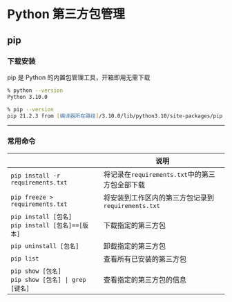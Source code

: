 # Python 第三方包管理

## pip

### 下载安装

pip 是 Python 的内置包管理工具，开箱即用无需下载

```zsh
% python --version                                                                      # [!code focus]
Python 3.10.0

% pip --version                                                                         # [!code focus]
pip 21.2.3 from [编译器所在路径]/3.10.0/lib/python3.10/site-packages/pip (python 3.10)
```

---

### 常用命令

|                                                        | 说明                                               |
| ------------------------------------------------------ | -------------------------------------------------- |
| `pip install -r requirements.txt`                      | 将记录在`requirements.txt`中的第三方包全部下载     |
| `pip freeze > requirements.txt`                        | 将安装到工作区内的第三方包记录到`requirements.txt` |
| `pip install [包名]`<br/>`pip install [包名]==[版本]`  | 下载指定的第三方包                                 |
| `pip uninstall [包名]`                                 | 卸载指定的第三方包                                 |
| `pip list`                                             | 查看所有已安装的第三方包                           |
| `pip show [包名]`<br/>`pip show [包名] \| grep [键名]` | 查看指定的第三方包的信息                           |
